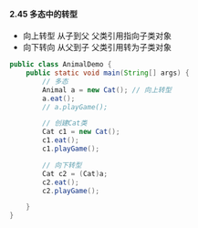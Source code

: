 #### 2.45 多态中的转型

- 向上转型
  从子到父
  父类引用指向子类对象
- 向下转向
  从父到子
  父类引用转为子类对象

```java
public class AnimalDemo {
    public static void main(String[] args) {
        // 多态
        Animal a = new Cat(); // 向上转型
        a.eat();
        // a.playGame();

        // 创建Cat类
        Cat c1 = new Cat();
        c1.eat();
        c1.playGame();

        // 向下转型
        Cat c2 = (Cat)a;
        c2.eat();
        c2.playGame();

    }
}
```

